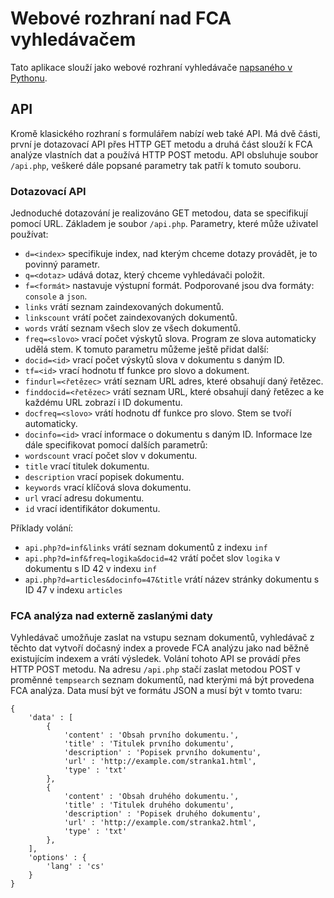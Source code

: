 # Webové rozhraní nad FCA vyhledávačem
Tato aplikace slouží jako webové rozhraní vyhledávače [napsaného v Pythonu](https://github.com/havrlant/fca-search).

## API
Kromě klasického rozhraní s formulářem nabízí web také API. Má dvě části, první je dotazovací API přes HTTP GET metodu a druhá část slouží k FCA analýze vlastních dat a používá HTTP POST metodu. API obsluhuje soubor `/api.php`, veškeré dále popsané parametry tak patří k tomuto souboru. 

### Dotazovací API
Jednoduché dotazování je realizováno GET metodou, data se specifikují pomocí URL. Základem je soubor `/api.php`. Parametry, které může uživatel používat:

- `d=<index>` specifikuje index, nad kterým chceme dotazy provádět, je to povinný parametr. 
- `q=<dotaz>` udává dotaz, který chceme vyhledávači položit. 
- `f=<formát>` nastavuje výstupní formát. Podporované jsou dva formáty: `console` a `json`. 
- `links` vrátí seznam zaindexovaných dokumentů.
- `linkscount` vrátí počet zaindexovaných dokumentů.
- `words` vrátí seznam všech slov ze všech dokumentů.
- `freq=<slovo>` vrací počet výskytů slova. Program ze slova automaticky udělá stem. K tomuto parametru můžeme ještě přidat další:
 - `docid=<id>` vrací počet výskytů slova v dokumentu s daným ID. 
 - `tf=<id>` vrací hodnotu tf funkce pro slovo a dokument. 
- `findurl=<řetězec>` vrátí seznam URL adres, které obsahují daný řetězec.
- `finddocid=<řetězec>` vrátí seznam URL, které obsahují daný řetězec a ke každému URL zobrazí i ID dokumentu.
- `docfreq=<slovo>` vrátí hodnotu df funkce pro slovo. Stem se tvoří automaticky.
- `docinfo=<id>` vrací informace o dokumentu s daným ID. Informace lze dále specifikovat pomocí dalších parametrů:
 - `wordscount` vrací počet slov v dokumentu.
 - `title` vrací titulek dokumentu.
 - `description` vrací popisek dokumentu.
 - `keywords` vrací klíčová slova dokumentu.
 - `url` vrací adresu dokumentu.
 - `id` vrací identifikátor dokumentu.

 Příklady volání:

 - `api.php?d=inf&links` vrátí seznam dokumentů z indexu `inf`
 - `api.php?d=inf&freq=logika&docid=42` vrátí počet slov `logika` v dokumentu s ID 42 v indexu `inf`
 - `api.php?d=articles&docinfo=47&title` vrátí název stránky dokumentu s ID 47 v indexu `articles`


 ### FCA analýza nad externě zaslanými daty

 Vyhledávač umožňuje zaslat na vstupu seznam dokumentů, vyhledávač z těchto dat vytvoří dočasný index a provede FCA analýzu jako nad běžně existujícím indexem a vrátí výsledek. Volání tohoto API se provádí přes HTTP POST metodu. Na adresu `/api.php` stačí zaslat metodou POST v proměnné `tempsearch` seznam dokumentů, nad kterými má být provedena FCA analýza. Data musí být ve formátu JSON a musí být v tomto tvaru: 

 	{
		'data' : [
			{
				'content' : 'Obsah prvního dokumentu.',
				'title' : 'Titulek prvního dokumentu',
				'description' : 'Popisek prvního dokumentu',
				'url' : 'http://example.com/stranka1.html',
				'type' : 'txt'
			}, 
			{
				'content' : 'Obsah druhého dokumentu.',
				'title' : 'Titulek druhého dokumentu',
				'description' : 'Popisek druhého dokumentu',
				'url' : 'http://example.com/stranka2.html',
				'type' : 'txt'
			}, 
		],
		'options' : {
			'lang' : 'cs'
		}
	}